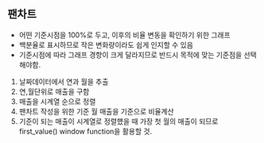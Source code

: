 ## 팬차트
- 어떤 기준시점을 100%로 두고, 이후의 비율 변동을 확인하기 위한 그래프
- 백분율로 표시하므로 작은 변화량이라도 쉽게 인지할 수 있음
- 기준시점에 따라 그래프 경향이 크게 달라지므로 반드시 목적에 맞는 기준점을 선택해야함.

1. 날짜데이터에서 연과 월을 추출
2. 연,월단위로 매출을 구함
3. 매출을 시계열 순으로 정렬
4. 팬차트 작성을 위한 기준 월 매출을 기준으로 비율계산
5. 기준이 되는 매출이 시계열로 정렬헀을 때 가장 첫 월의 매출이 되므로 first_value() window function을 활용할 것.